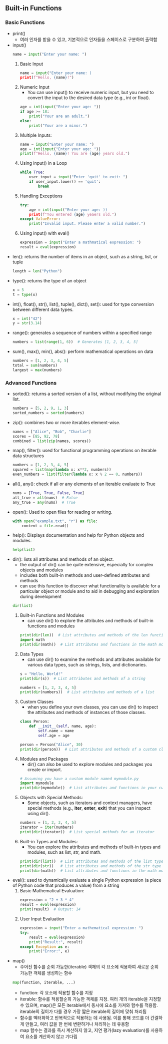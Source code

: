 ## Built-in Functions 

### Basic Functions
- print()
    - 여러 인자를 받을 수 있고, 기본적으로 인자들을 스페이스로 구분하여 출력함
- input()
    ```python
    name = input("Enter your name: ")
    ```
    1. Basic Input
        ```python
        name = input("Enter your name: )
        print(f"Hello, {name}!")
        ```
    2. Numeric Input
        - You can use input() to receive numeric input, but you need to convert the input to the desired data type (e.g., int or float).
        ```python
        age = int(input("Enter your age: "))
        if age >= 18:
            print("Your are an adult.")
        else:
            print("Your are a minor.")
        ```
    3. Multiple Inputs:
        ```python
        name = input("Enter your name: ")
        age = int(input("Enter your age: "))
        print(f"Hello, {name}! You are {age} years old.")
        ```
    4. Using input() in a Loop
        ```python
        while True:
            user_input = input("Enter 'quit' to exit: ")
            if user_input.lower() == 'quit':
                break
        ```
    5. Handling Exceptions
        ```python
        try:
            age = int(input("Enter your age: ))
            print(f"You entered {age} yeaers old.")
        except ValueError:
            print("Invalid input. Please enter a valid number.")
        ```
    6. Using input() with eval()
        ```python
        expression = input("Enter a mathmatical expression: ")
        result = eval(expression)
        ```
- len(): returns the number of items in an object, such as a string, list, or tuple
    ```python
    length = len("Python")
    ```
- type(): returns the type of an object
    ```python
    x = 5
    t = type(x)
    ```
- int(), float(), str(), list(), tuple(), dict(), set(): used for type conversion between different data types.
    ```python
    x = int("42")
    y = str(3.14)
    ```
- range(): generates a sequence of numbers within a specified range
    ```python
    numbers = list(range(1, 6))  # Generates [1, 2, 3, 4, 5]
    ```
- sum(), max(), min(), abs(): perform mathematical operations on data
    ```python
    numbers = [1, 2, 3, 4, 5]
    total = sum(numbers)
    largest = max(numbers)
    ```

### Advanced Functions
- sorted(): returns a sorted version of a list, without modifying the original list.
    ```python
    numbers = [5, 2, 9, 1, 3]
    sorted_numbers = sorted(numbers)
    ```
- zip(): combines two or more iterables element-wise.
    ```python
    names = ["Alice", "Bob", "Charlie"]
    scores = [85, 92, 78]
    combined = list(zip(names, scores))
    ```
- map(), filter(): used for functional programming operations on iterable data structures
    ```python
    numbers = [1, 2, 3, 4, 5]
    squared = list(map(lambda x: x**2, numbers))
    even_numbers = list(filter(lambda x: x % 2 == 0, numbers))
    ```
- all(), any(): check if all or any elements of an iterable evaluate to True
    ```python
    nums = [True, True, False, True]
    all_true = all(nums)  # False
    any_true = any(nums)  # True
    ```
- open(): Used to open files for reading or writing.
    ```python
    with open("example.txt", "r") as file:
        content = file.read()
    ```
- help(): Displays documentation and help for Python objects and modules.
    ```python
    help(list)
    ```
- dir(): lists all attributes and methods of an object.
    - the output of dir() can be quite extensive, especially for complex objects and modules
    - includes both built-in methods and user-defined attributes and methods
    - can use this function to discover what functionality is available for a particular object or module and to aid in debugging and exploration during development
    ```python
    dir(list)
    ```
    1. Built-in Functions and Modules
        - can use dir() to explore the attributes and methods of built-in functions and modules
        ```python
        print(dir(len))  # List attributes and methods of the len function
        import math
        print(dir(math))  # List attributes and functions in the math module
        ```
    2. Data Types
        - can use dir() to examine the methods and attributes available for various data types, such as strings, lists, and dictionaries.
        ```python
        s = "Hello, World!"
        print(dir(s))  # List attributes and methods of a string

        numbers = [1, 2, 3, 4, 5]
        print(dir(numbers))  # List attributes and methods of a list
        ```
    3. Custom Classes
        - when you define your own classes, you can use dir() to inspect the attributes and methods of instances of those classes.
        ```python
        class Person:
            def __init__(self, name, age):
                self.name = name
                self.age = age

        person = Person("Alice", 30)
        print(dir(person))  # List attributes and methods of a custom class instance
        ```
    4. Modules and Packages
        - dir() can also be used to explore modules and packages you create or import.
        ```python
        # Assuming you have a custom module named mymodule.py
        import mymodule
        print(dir(mymodule))  # List attributes and functions in your custom module
        ```
    5. Objects with Special Methods:
        - Some objects, such as iterators and context managers, have special methods (e.g., __iter__, __enter__, __exit__) that you can inspect using dir().
        ```python
        numbers = [1, 2, 3, 4, 5]
        iterator = iter(numbers)
        print(dir(iterator))  # List special methods for an iterator
        ```
    6. Built-in Types and Modules:
        - You can explore the attributes and methods of built-in types and modules, such as list, str, and math.
        ```python
        print(dir(list))  # List attributes and methods of the list type
        print(dir(str))   # List attributes and methods of the str type
        print(dir(math))  # List attributes and functions in the math module
        ```
- eval(): used to dynamically evaluate a single Python expression (a piece of Python code that produces a value) from a string
    1. Basic Mathematical Evaluation:
        ```python
        expression = "2 + 3 * 4"
        result = eval(expression)
        print(result)  # Output: 14
        ```
    2. User Input Evaluation
        ```python
        expression = input("Enter a mathematical expression: ")
        try:
            result = eval(expression)
            print("Result:", result)
        except Exception as e:
            print("Error:", e)
        ```
- map()
    - 주어진 함수를 순회 가능한(iterable) 객체의 각 요소에 적용하여 새로운 순회 가능한 객체를 생성하는 함수
    ```python
    map(function, iterable, ...)
    ```
    - function: 각 요소에 적용할 함수를 지정
    - iterable: 함수를 적용할순회 가능한 객체를 지정. 여러 개의 iterable을 지정할 수 있으며, map()은 모든 iterable에서 동시에 요소를 가져와 함수를 적용함. iterable의 길이가 다를 경우 가장 짧은 iterable의 길이에 맞춰 처리됨
    - 함수를 벡터화하고 반복적으로 적용하는 데 사용됨. 이를 통해 코드를 더 간결하게 만들고, 여러 값을 한 번에 변환하거나 처리하는 데 유용함
    - map 함수는 결과를 즉시 계산하지 않고, 지연 평가(lazy evaluation)를 사용하여 요소를 계산하지 않고 기다림
